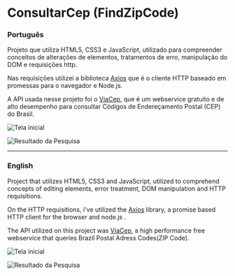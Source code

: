# ConsultarCep (FindZipCode)
### Português

Projeto que utiliza HTML5, CSS3 e JavaScript, utilizado para compreender conceitos de alterações de elementos, tratamentos de erro, manipulação do DOM e requisições http.

Nas requisições utilizei a biblioteca [Axios](https://axios-http.com/ptbr/docs/intro) que é o cliente HTTP baseado em promessas para o navegador e Node.js.

A API usada nesse projeto foi o [ViaCep](https://viacep.com.br/), que é um webservice gratuito e de alto desempenho para consultar Códigos de Endereçamento Postal (CEP) do Brasil.

![Tela inicial](https://user-images.githubusercontent.com/54656065/148662989-2ccecb4b-735b-4083-8a5b-306033cceadf.png)

![Resultado da Pesquisa](https://user-images.githubusercontent.com/54656065/148662990-0111d400-92c3-47ce-883d-b8c0e712c595.png)

___

### English
Project that utilizes HTML5, CSS3 and JavaScript, utilized to comprehend concepts of editing elements, error treatment, DOM manipulation and HTTP requisitions.

On the HTTP requisitions, i've utilized the [Axios](https://axios-http.com/ptbr/docs/intro) library, a promise based HTTP client for the browser and node.js .

The API utilized on this project was [ViaCep](https://viacep.com.br/), a high performance free webservice that queries Brazil Postal Adress Codes(ZIP Code).

![Tela inicial](https://user-images.githubusercontent.com/54656065/148662989-2ccecb4b-735b-4083-8a5b-306033cceadf.png)

![Resultado da Pesquisa](https://user-images.githubusercontent.com/54656065/148662990-0111d400-92c3-47ce-883d-b8c0e712c595.png)
